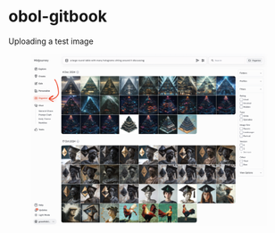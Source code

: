 # obol-gitbook

Uploading a test image

<figure><img src=".gitbook/assets/Screenshot 2025-02-05 at 13.09.07.png" alt=""><figcaption></figcaption></figure>

